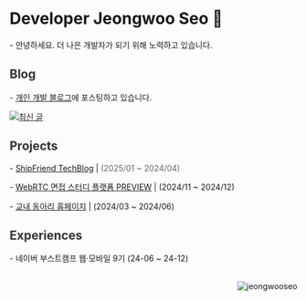 <h1>Developer Jeongwoo Seo 🌿</h1>

\- 안녕하세요. 더 나은 개발자가 되기 위해 노력하고 있습니다.

<h2 style="color: #333333;">Blog  <img align="center" width="6px" alt="깃캣" src="https://github.githubassets.com/images/mona-loading-dark.gif"/></h2>

\- [개인 개발 블로그](https://shipfriend.vercel.app)에 포스팅하고 있습니다.
<br/>

[![최신 글](https://shipfriend.vercel.app/api/posts/recent)](https://shipfriend.vercel.app/api/redirect/recent)
 
<h2 style="color: #333333;">Projects</h2>

\- [ShipFriend TechBlog](https://github.com/ShipFriend0516/TechBlog) | <span style="color: #666666;">(2025/01 ~ 2024/04)</span>

\- [WebRTC 면접 스터디 플랫폼 PREVIEW](https://github.com/boostcampwm-2024/web27-Preview) | (2024/11 ~ 2024/12)

\- [교내 동아리 홈페이지](https://github.com/ShipFriend0516/Primitive) | (2024/03 ~ 2024/06)


 
<h2 style="color: #333333;">Experiences</h2>
- 네이버 부스트캠프 웹·모바일 9기 (24-06 ~ 24-12)

</div>
<br/>
<br/>
<p align="right"> <img src="https://komarev.com/ghpvc/?username=jeongwooseo&label=Profile%20views&color=cbece4&style=flat" alt="jeongwooseo" /> </p>

